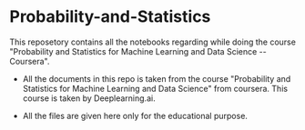 # Probability-and-Statistics

This reposetory contains all the notebooks regarding while doing the course "Probability and Statistics for Machine Learning and Data Science -- Coursera".

* All the documents in this repo is taken from the course "Probability and Statistics for Machine Learning and Data Science" from coursera. This course is taken by Deeplearning.ai.

* All the files are given here only for the educational purpose.